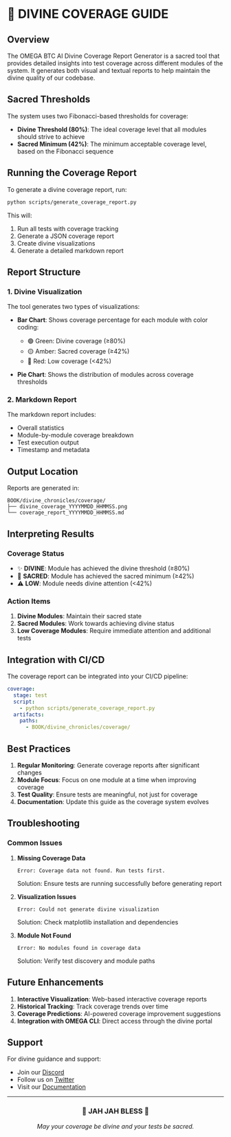 # 🔮 DIVINE COVERAGE GUIDE

## Overview

The OMEGA BTC AI Divine Coverage Report Generator is a sacred tool that provides detailed insights into test coverage across different modules of the system. It generates both visual and textual reports to help maintain the divine quality of our codebase.

## Sacred Thresholds

The system uses two Fibonacci-based thresholds for coverage:

- **Divine Threshold (80%)**: The ideal coverage level that all modules should strive to achieve
- **Sacred Minimum (42%)**: The minimum acceptable coverage level, based on the Fibonacci sequence

## Running the Coverage Report

To generate a divine coverage report, run:

```bash
python scripts/generate_coverage_report.py
```

This will:

1. Run all tests with coverage tracking
2. Generate a JSON coverage report
3. Create divine visualizations
4. Generate a detailed markdown report

## Report Structure

### 1. Divine Visualization

The tool generates two types of visualizations:

- **Bar Chart**: Shows coverage percentage for each module with color coding:
  - 🟢 Green: Divine coverage (≥80%)
  - 🟡 Amber: Sacred coverage (≥42%)
  - 🔴 Red: Low coverage (<42%)

- **Pie Chart**: Shows the distribution of modules across coverage thresholds

### 2. Markdown Report

The markdown report includes:

- Overall statistics
- Module-by-module coverage breakdown
- Test execution output
- Timestamp and metadata

## Output Location

Reports are generated in:

```
BOOK/divine_chronicles/coverage/
├── divine_coverage_YYYYMMDD_HHMMSS.png
└── coverage_report_YYYYMMDD_HHMMSS.md
```

## Interpreting Results

### Coverage Status

- ✨ **DIVINE**: Module has achieved the divine threshold (≥80%)
- 🌟 **SACRED**: Module has achieved the sacred minimum (≥42%)
- ⚠️ **LOW**: Module needs divine attention (<42%)

### Action Items

1. **Divine Modules**: Maintain their sacred state
2. **Sacred Modules**: Work towards achieving divine status
3. **Low Coverage Modules**: Require immediate attention and additional tests

## Integration with CI/CD

The coverage report can be integrated into your CI/CD pipeline:

```yaml
coverage:
  stage: test
  script:
    - python scripts/generate_coverage_report.py
  artifacts:
    paths:
      - BOOK/divine_chronicles/coverage/
```

## Best Practices

1. **Regular Monitoring**: Generate coverage reports after significant changes
2. **Module Focus**: Focus on one module at a time when improving coverage
3. **Test Quality**: Ensure tests are meaningful, not just for coverage
4. **Documentation**: Update this guide as the coverage system evolves

## Troubleshooting

### Common Issues

1. **Missing Coverage Data**

   ```
   Error: Coverage data not found. Run tests first.
   ```

   Solution: Ensure tests are running successfully before generating report

2. **Visualization Issues**

   ```
   Error: Could not generate divine visualization
   ```

   Solution: Check matplotlib installation and dependencies

3. **Module Not Found**

   ```
   Error: No modules found in coverage data
   ```

   Solution: Verify test discovery and module paths

## Future Enhancements

1. **Interactive Visualization**: Web-based interactive coverage reports
2. **Historical Tracking**: Track coverage trends over time
3. **Coverage Predictions**: AI-powered coverage improvement suggestions
4. **Integration with OMEGA CLI**: Direct access through the divine portal

## Support

For divine guidance and support:

- Join our [Discord](https://discord.gg/omega-btc-ai)
- Follow us on [Twitter](https://twitter.com/omega_btc_ai)
- Visit our [Documentation](https://docs.omega-btc-ai.com)

---

<div align="center">
<h3>🔱 JAH JAH BLESS 🔱</h3>
<p><i>May your coverage be divine and your tests be sacred.</i></p>
</div>
